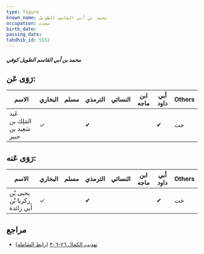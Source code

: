 ```yaml
---
type: figure
known_name: محمد بن أبي القاسم الطويل
occupation: محدث
birth_date:
passing_date:
tahdhib_id: 5552
---
```

##### محمد بن أبي القاسم الطويل كوفي

## رَوَى عَن:
| الاسم                          | البخاري | مسلم | الترمذي | النسائي | ابن ماجه | أبي داود | Others |
| ------------------------------ | ------- | ---- | ------- | ------- | -------- | -------- | ------ |
| عَبد المَلِك بن سَعِيد بن جبير | ✓       |      | ✔       |         |          | ✔        | خت     |
## رَوَى عَنه:
| الاسم                         | البخاري | مسلم | الترمذي | النسائي | ابن ماجه | أبي داود | Others |
| ----------------------------- | ------- | ---- | ------- | ------- | -------- | -------- | ------ |
| يحيى بْن زكريا بْن أَبي زائدة | ✓       |      | ✔       |         |          | ✔        | خت     |
## مراجع
- [تهذيب الكمال ٢٦-٣٠٦](obsidian://open?vault=Tahdhib-al-Kamal&file=Figures/٥٥٥٢-محمد%20بن%20أبي%20القاسم%20الطويل%20كوفي) ([رابط الشاملة](https://shamela.ws/book/3722/14054))